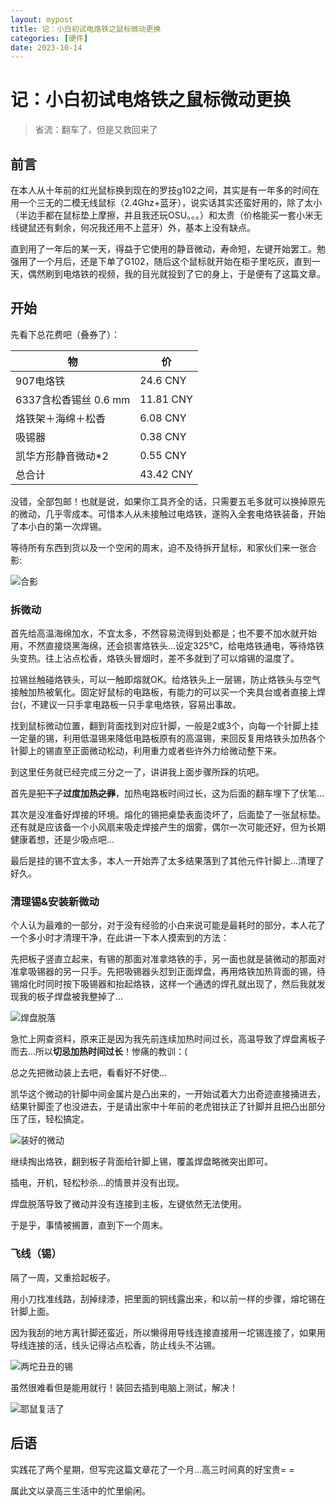 ```yaml
---
layout: mypost
title: 记：小白初试电烙铁之鼠标微动更换
categories: [硬件]
date: 2023-10-14
---
```

# 记：小白初试电烙铁之鼠标微动更换

> 省流：翻车了，但是又救回来了

## 前言

在本人从十年前的红光鼠标换到现在的罗技g102之间，其实是有一年多的时间在用一个三无的二模无线鼠标（2.4Ghz+蓝牙），说实话其实还蛮好用的，除了太小（半边手都在鼠标垫上摩擦，并且我还玩OSU。。。）和太贵（价格能买一套小米无线键鼠还有剩余，何况我还用不上蓝牙）外，基本上没有缺点。

直到用了一年后的某一天，得益于它使用的静音微动，寿命短，左键开始罢工。勉强用了一个月后，还是下单了G102，随后这个鼠标就开始在柜子里吃灰，直到一天，偶然刷到电烙铁的视频，我的目光就投到了它的身上，于是便有了这篇文章。



## 开始

先看下总花费吧（叠券了）：

| 物                    | 价        |
| --------------------- | --------- |
| 907电烙铁             | 24.6 CNY  |
| 6337含松香锡丝 0.6 mm | 11.81 CNY |
| 烙铁架＋海绵＋松香    | 6.08 CNY  |
| 吸锡器                | 0.38 CNY  |
| 凯华方形静音微动*2    | 0.55 CNY  |
| 总合计                | 43.42 CNY |

没错，全部包邮！也就是说，如果你工具齐全的话，只需要五毛多就可以换掉原先的微动，几乎零成本。可惜本人从未接触过电烙铁，遂购入全套电烙铁装备，开始了本小白的第一次焊锡。

等待所有东西到货以及一个空闲的周末，迫不及待拆开鼠标，和家伙们来一张合影:

![合影](/posts/2023/013.png)

### 拆微动

首先给高温海绵加水，不宜太多，不然容易流得到处都是；也不要不加水就开始用，不然直接烧黑海绵，还会损害烙铁头…设定325℃，给电烙铁通电，等待烙铁头变热。往上沾点松香，烙铁头冒烟时，差不多就到了可以熔锡的温度了。

拉锡丝触碰烙铁头，可以一触即熔就OK。给烙铁头上一层锡，防止烙铁头与空气接触加热被氧化。固定好鼠标的电路板，有能力的可以买一个夹具台或者直接上焊台(，不建议一只手拿电路板一只手拿电烙铁，容易出事故。

找到鼠标微动位置，翻到背面找到对应针脚，一般是2或3个，向每一个针脚上挂一定量的锡，利用低温锡来降低电路板原有的高温锡，来回反复用烙铁头加热各个针脚上的锡直至正面微动松动，利用重力或者些许外力给微动整下来。

到这里任务就已经完成三分之一了，讲讲我上面步骤所踩的坑吧。

首先是~~犯下了~~**过度加热~~之罪~~**，加热电路板时间过长，这为后面的翻车埋下了伏笔…

其次是没准备好焊接的环境。熔化的锡把桌垫表面烫坏了，后面垫了一张鼠标垫。还有就是应该备一个小风扇来吸走焊接产生的烟雾，偶尔一次可能还好，但为长期健康着想，还是少吸点吧...

最后是挂的锡不宜太多，本人一开始弄了太多结果落到了其他元件针脚上...清理了好久。

### 清理锡&安装新微动

个人认为最难的一部分，对于没有经验的小白来说可能是最耗时的部分，本人花了一个多小时才清理干净，在此讲一下本人摸索到的方法：

先把板子竖直立起来，有锡的那面对准拿烙铁的手，另一面也就是装微动的那面对准拿吸锡器的另一只手。先把吸锡器头怼到正面焊盘，再用烙铁加热背面的锡，待锡熔化时同时按下吸锡器和抬起烙铁，这样一个通透的焊孔就出现了，然后我就发现我的板子焊盘被我整掉了...

![焊盘脱落](/posts/2023/014.png)

急忙上网查资料，原来正是因为我先前连续加热时间过长，高温导致了焊盘离板子而去...所以**切忌加热时间过长**！惨痛的教训：(

总之先把微动装上去吧，看看好不好使...

凯华这个微动的针脚中间金属片是凸出来的，一开始试着大力出奇迹直接捅进去，结果针脚歪了也没进去，于是请出家中十年前的老虎钳扶正了针脚并且把凸出部分压了压，轻松搞定。

![装好的微动](/posts/2023/015.png)

继续掏出烙铁，翻到板子背面给针脚上锡，覆盖焊盘略微突出即可。

插电，开机，轻松秒杀...的情景并没有出现。

焊盘脱落导致了微动并没有连接到主板，左键依然无法使用。

于是乎，事情被搁置，直到下一个周末。

### 飞线（锡）

隔了一周，又重拾起板子。

用小刀找准线路，刮掉绿漆，把里面的铜线露出来，和以前一样的步骤，熔坨锡在针脚上面。

因为我刮的地方离针脚还蛮近，所以懒得用导线连接直接用一坨锡连接了，如果用导线连接的活，线头记得沾点松香，防止线头不沾锡。

![两坨丑丑的锡](/posts/2023/016.png)

虽然很难看但是能用就行！装回去插到电脑上测试，解决！

![耶鼠复活了](/posts/2023/017.png)

## 后语

实践花了两个星期，但写完这篇文章花了一个月...高三时间真的好宝贵= =

属此文以录高三生活中的忙里偷闲。
